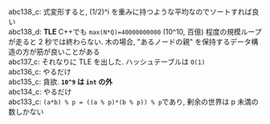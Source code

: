 abc138_c: 式変形すると, (1/2)^i を重みに持つような平均なのでソートすれば良い \
abc138_d: **TLE** C++でも `max(N*Q)=40000000000` (10^10, 百億) 程度の規模ループが走ると 2 秒では終わらない. 木の場合, "あるノードの親" を保持するデータ構造の方が筋が良いことがある \
abc137_c: それなりに TLE を出した. ハッシュテーブルは `O(1)` \
abc136_c: やるだけ \
abc135_c: 貪欲. **`10^9` は `int` の外** \
abc134_c: やるだけ \
abc133_c: `(a*b) % p = ((a % p)*(b % p)) % p`であり, 剰余の世界は p 未満の数しかない

